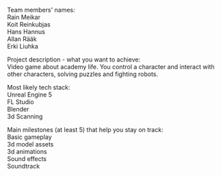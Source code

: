 Team members' names:  
Rain Meikar  
Koit Reinkubjas  
Hans Hannus  
Allan Rääk  
Erki Liuhka  

Project description - what you want to achieve:  
Video game about academy life. You control a character and interact with other characters, solving puzzles
and fighting robots.  

Most likely tech stack:  
Unreal Engine 5  
FL Studio  
Blender  
3d Scanning  

Main milestones (at least 5) that help you stay on track:  
Basic gameplay  
3d model assets  
3d animations  
Sound effects  
Soundtrack  
